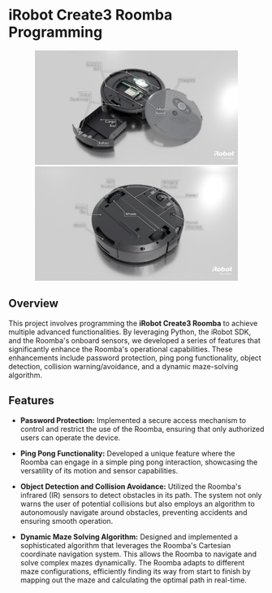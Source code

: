 # iRobot Create3 Roomba Programming

<p align="center">
  <img src="images/irobot_physical1.png" alt="iRobot Hardware 1" width="400"/>
  <img src="images/irobot_physical2.png" alt="iRobot Hardware 2" width="400"/>
</p>

## Overview

This project involves programming the **iRobot Create3 Roomba** to achieve multiple advanced functionalities. By leveraging Python, the iRobot SDK, and the Roomba's onboard sensors, we developed a series of features that significantly enhance the Roomba's operational capabilities. These enhancements include password protection, ping pong functionality, object detection, collision warning/avoidance, and a dynamic maze-solving algorithm.

## Features

- **Password Protection:** Implemented a secure access mechanism to control and restrict the use of the Roomba, ensuring that only authorized users can operate the device.

- **Ping Pong Functionality:** Developed a unique feature where the Roomba can engage in a simple ping pong interaction, showcasing the versatility of its motion and sensor capabilities.

- **Object Detection and Collision Avoidance:** Utilized the Roomba's infrared (IR) sensors to detect obstacles in its path. The system not only warns the user of potential collisions but also employs an algorithm to autonomously navigate around obstacles, preventing accidents and ensuring smooth operation.

- **Dynamic Maze Solving Algorithm:** Designed and implemented a sophisticated algorithm that leverages the Roomba's Cartesian coordinate navigation system. This allows the Roomba to navigate and solve complex mazes dynamically. The Roomba adapts to different maze configurations, efficiently finding its way from start to finish by mapping out the maze and calculating the optimal path in real-time.

